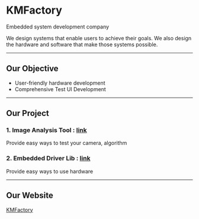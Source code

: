 # KMFactory

Embedded system development company

We design systems that enable users to achieve their goals. We also design the hardware and software that make those systems possible.

---
## Our Objective 
* User-friendly hardware development
* Comprehensive Test UI Development
---
## Our Project

### 1. Image Analysis Tool : [link](https://github.com/KMFactory/Imaga_Analysis_Tool)

Provide easy ways to test your camera, algorithm


### 2. Embedded Driver Lib : [link](https://github.com/KMFactory/KM_DriverPack)

Provide easy ways to use hardware

---
## Our Website

[KMFactory](https://kmfactory.org)
